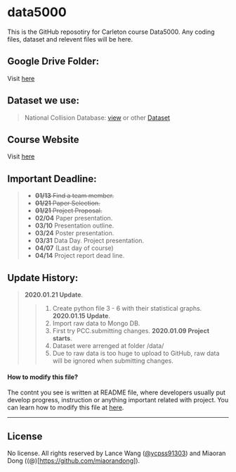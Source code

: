 # data5000
This is the GitHub reposotiry for Carleton course Data5000. Any coding files, dataset and relevent files will be here.

## Google Drive Folder:
Visit [here](https://drive.google.com/drive/folders/1fPmk5myTJ0-fFy3vEMhSuxwtxhNGfENu)

## Dataset we use:
> National Collision Database: [view](https://open.canada.ca/data/en/dataset/1eb9eba7-71d1-4b30-9fb1-30cbdab7e63a)
> or other [Dataset](http://wwwapps2.tc.gc.ca/Saf-Sec-Sur/7/NCDB-BNDC/p.aspx?c=100-0-0&l=en)

## Course Website
Visit [here](http://olgabaysal.com/teaching/winter20/data5000_w20.html)


## Important Deadline:
>- ~~**01/13** Find a team member.~~
>- ~~**01/21** Paper Selection.~~
>- ~~**01/21** Project Proposal.~~
>- **02/04** Paper presentation.
>- **03/10** Presentation outline.
>- **03/24** Poster presentation.
>- **03/31** Data Day. Project presentation.
>- **04/07** (Last day of course)
>- **04/14** Project report dead line.

## Update History:
> **2020.01.21 Update**.
>> 1. Create python file 3 - 6 with their statistical graphs.
> **2020.01.15 Update**.
>> 1. Import raw data to Mongo DB.
>> 2. First try PCC.submitting changes.
> **2020.01.09 Project starts**.
>> 1. Dataset were arrenged at folder /data/
>> 2. Due to raw data is too huge to upload to GitHub, raw data will be ignored when submitting changes.

#### How to modify this file?
The contnt you see is written at README file, where developers usually put develop progress, instruction or anything important related with project. You can learn how to modify this file at [here](https://help.github.com/en/github/writing-on-github/basic-writing-and-formatting-syntax).

***
## License

No license. All rights reserved by Lance Wang ([@ycpss91303](https://github.com/ycpss91303)) and Miaoran Dong ((@)[https://github.com/miaorandong]).
